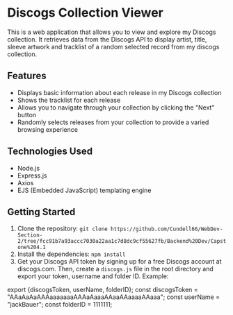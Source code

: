 # Discogs Collection Viewer
 This is a web application that allows you to view and explore my Discogs collection. It retrieves data from the Discogs API to display artist, title, sleeve artwork and tracklist of a random selected record from my discogs collection.
 ## Features
 - Displays basic information about each release in my Discogs collection
- Shows the tracklist for each release
- Allows you to navigate through your collection by clicking the "Next" button
- Randomly selects releases from your collection to provide a varied browsing experience
 ## Technologies Used
 - Node.js
- Express.js
- Axios
- EJS (Embedded JavaScript) templating engine
 ## Getting Started
 1. Clone the repository: `git clone https://github.com/Cundell66/WebDev-Section-2/tree/fcc91b7a93accc7030a22aa1c7d8dc9cf55627fb/Backend%20Dev/Capstone%204.1`
2. Install the dependencies: `npm install`
3. Get your Discogs API token by signing up for a free Discogs account at discogs.com. Then, create a `discogs.js` file in the root directory and export your token, username and folder ID. 
Example:

export {discogsToken, userName, folderID};
const discogsToken = "AAaAaAaAAAaaaaaaaAAAaAaaaAAaaAAaaaaAAaaa";
const userName = "jackBauer";
const folderID = 1111111;